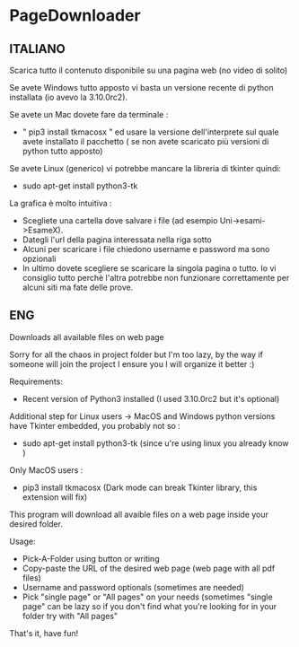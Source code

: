 # PageDownloader
## ITALIANO 
Scarica tutto il contenuto disponibile su una pagina web (no video di solito)

Se avete Windows tutto apposto vi basta un versione recente di python installata (io avevo la 3.10.0rc2).

Se avete un Mac dovete fare da terminale :
- " pip3 install tkmacosx " ed usare la versione dell'interprete sul quale avete installato il pacchetto ( se non avete scaricato più versioni di python tutto apposto)

Se avete Linux (generico) vi potrebbe mancare la libreria di tkinter quindi:
- sudo apt-get install python3-tk 

La grafica è molto intuitiva :
- Scegliete una cartella dove salvare i file (ad esempio Uni->esami->EsameX).
- Dategli l'url della pagina interessata nella riga sotto
- Alcuni per scaricare i file chiedono username e password ma sono opzionali
- In ultimo dovete scegliere se scaricare la singola pagina o tutto. Io vi consiglio tutto perchè l'altra potrebbe non funzionare correttamente per alcuni siti ma fate delle prove.


## ENG
Downloads all available files on web page

Sorry for all the chaos in project folder but I'm too lazy, by the way if someone will join the project I ensure you I will organize it better :)

Requirements:
- Recent version of Python3 installed (I used 3.10.0rc2 but it's optional)

Additional step for Linux users ->
MacOS and Windows python versions have Tkinter embedded, you probably not so :
- sudo apt-get install python3-tk (since u're using linux you already know )

Only MacOS users :
- pip3 install tkmacosx (Dark mode can break Tkinter library, this extension will fix)

This program will download all avaible files on a web page inside your desired folder.

Usage:
- Pick-A-Folder using button or writing 
- Copy-paste the URL of the desired web page (web page with all pdf files)
- Username and password optionals (sometimes are needed)
- Pick "single page" or "All pages" on your needs (sometimes "single page" can be lazy so
  if you don't find what you're looking for in your folder try with "All pages"
 
 That's it, have fun!

